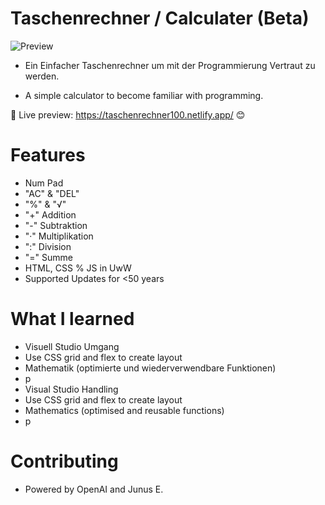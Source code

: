 # Taschenrechner / Calculater (Beta)
![Preview](https://github.com/PadJey/Taschenrechner/assets/89216593/88ade34a-1afb-4511-aedd-a11c6ad8bfa8)

- Ein Einfacher Taschenrechner um mit der Programmierung Vertraut zu werden.

- A simple calculator to become familiar with programming.

🔗 Live preview: https://taschenrechner100.netlify.app/ 😊


# Features

- Num Pad
- "AC" & "DEL"
- "%" & "√"
- "+" Addition
- "-" Subtraktion
- "·" Multiplikation
- ":" Division
- "=" Summe
- HTML, CSS % JS in UwW
- Supported Updates for <50 years

# What I learned

- Visuell Studio Umgang
- Use CSS grid and flex to create layout
- Mathematik (optimierte und wiederverwendbare Funktionen)
- p
- Visual Studio Handling
- Use CSS grid and flex to create layout
- Mathematics (optimised and reusable functions)
- p
# Contributing
- Powered by OpenAI and Junus E.
